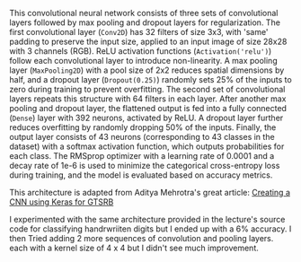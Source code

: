 This convolutional neural network  consists of three sets of convolutional layers followed by max pooling and dropout layers for regularization. The first convolutional layer (`Conv2D`) has 32 filters of size 3x3, with 'same' padding to preserve the input size, applied to an input image of size 28x28 with 3 channels (RGB). ReLU activation functions (`Activation('relu')`) follow each convolutional layer to introduce non-linearity. A max pooling layer (`MaxPooling2D`) with a pool size of 2x2 reduces spatial dimensions by half, and a dropout layer (`Dropout(0.25)`) randomly sets 25% of the inputs to zero during training to prevent overfitting. The second set of convolutional layers repeats this structure with 64 filters in each layer. After another max pooling and dropout layer, the flattened output is fed into a fully connected (`Dense`) layer with 392 neurons, activated by ReLU. A dropout layer further reduces overfitting by randomly dropping 50% of the inputs. Finally, the output layer consists of 43 neurons (corresponding to 43 classes in the dataset) with a softmax activation function, which outputs probabilities for each class. The RMSprop optimizer with a learning rate of 0.0001 and a decay rate of 1e-6 is used to minimize the categorical cross-entropy loss during training, and the model is evaluated based on accuracy metrics.

This architecture is adapted from Aditya Mehrotra's great article: [Creating a CNN using Keras for GTSRB](https://medium.com/analytics-vidhya/creating-a-cnn-using-keras-for-gtsrb-c67e647fb9ca)

I experimented with the same architecture provided in the lecture's source code for classifying handrwriiten digits but I ended up with a 6% accuracy. I then Tried adding 2 more sequences of convolution and pooling layers. each with a kernel size of 4 x 4 but I didn't see much improvement.  
